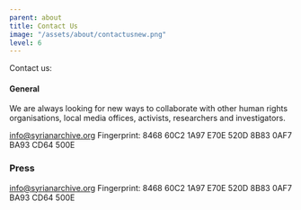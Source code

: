 ```yaml
---
parent: about
title: Contact Us
image: "/assets/about/contactusnew.png"
level: 6
---
```


Contact us:

#### General

We are always looking for new ways to collaborate with other human rights organisations, local media offices, activists, researchers and investigators.

[info@syrianarchive.org](mailto:info@syrianarchive.org)
Fingerprint: 8468 60C2 1A97 E70E 520D 8B83 0AF7 BA93 CD64 500E

### Press

[info@syrianarchive.org](mailto:info@syrianarchive.org)
Fingerprint: 8468 60C2 1A97 E70E 520D 8B83 0AF7 BA93 CD64 500E
